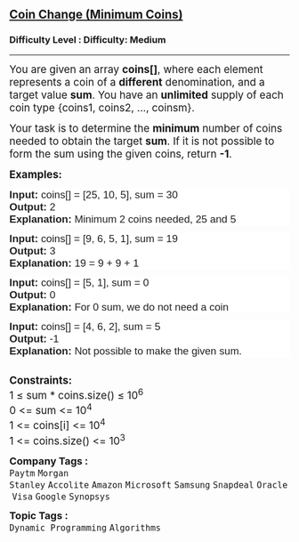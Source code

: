 <h2><a href="https://www.geeksforgeeks.org/problems/number-of-coins1824/1">Coin Change (Minimum Coins)</a></h2><h3>Difficulty Level : Difficulty: Medium</h3><hr><div class="problems_problem_content__Xm_eO"><p><span style="font-size: 18.6667px;">You are given an array <strong>coins[]</strong>, where each element represents a coin of a <strong>different</strong> denomination, and a target value <strong>sum</strong>. </span><span style="font-size: 18.6667px;">You have an <strong>unlimited</strong> supply of each coin type {coins1, coins2, ..., coinsm}. </span></p>
<p><span style="font-size: 18.6667px;">Your task is to determine the <strong>minimum</strong> number of coins needed to obtain the target <strong>sum</strong>. If it is not possible to form the sum using the given coins, return <strong>-1</strong>.</span></p>
<p><span style="font-size: 14pt;"><strong>Examples:</strong></span></p>
<pre dir="ltr" style="color: rgb(34, 34, 34); font-family: Arial, Helvetica, sans-serif; font-size: small; white-space: normal; background-color: rgb(255, 255, 255); --darkreader-inline-color: var(--darkreader-text-222222, #d3cfc9); --darkreader-inline-bgcolor: var(--darkreader-background-ffffff, #181a1b);" data-darkreader-inline-color="" data-darkreader-inline-bgcolor=""><span style="font-size: 14pt;"><strong>Input:</strong>&nbsp;coins[] = [25, 10, 5], sum = 30</span><br><span style="font-size: 14pt;"><strong>Output:</strong>&nbsp;2</span><br><span style="font-size: 14pt;"><strong>Explanation:</strong>&nbsp;Minimum 2 coins needed, 25 and 5 &nbsp;</span></pre>
<pre dir="ltr" style="color: rgb(34, 34, 34); font-family: Arial, Helvetica, sans-serif; font-size: small; white-space: normal; background-color: rgb(255, 255, 255); --darkreader-inline-color: var(--darkreader-text-222222, #d3cfc9); --darkreader-inline-bgcolor: var(--darkreader-background-ffffff, #181a1b);" data-darkreader-inline-color="" data-darkreader-inline-bgcolor=""><span style="font-size: 14pt;"><strong>Input:</strong>&nbsp;coins[] = [9, 6, 5, 1], sum = 19</span><br><span style="font-size: 14pt;"><strong>Output:&nbsp;</strong>3</span><br><span style="font-size: 14pt;"><strong>Explanation:</strong>&nbsp;19 = 9 + 9 + 1</span></pre>
<pre dir="ltr" style="color: rgb(34, 34, 34); font-family: Arial, Helvetica, sans-serif; font-size: small; white-space: normal; background-color: rgb(255, 255, 255); --darkreader-inline-color: var(--darkreader-text-222222, #d3cfc9); --darkreader-inline-bgcolor: var(--darkreader-background-ffffff, #181a1b);" data-darkreader-inline-color="" data-darkreader-inline-bgcolor=""><span style="font-size: 14pt;"><strong>Input:</strong>&nbsp;coins[] = [5, 1], sum = 0</span><br><span style="font-size: 14pt;"><strong>Output:&nbsp;</strong>0</span><br><span style="font-size: 14pt;"><strong>Explanation:</strong>&nbsp;For 0 sum, we do not need a coin</span></pre>
<pre dir="ltr" style="color: rgb(34, 34, 34); font-family: Arial, Helvetica, sans-serif; font-size: small; white-space: normal; background-color: rgb(255, 255, 255); --darkreader-inline-color: var(--darkreader-text-222222, #d3cfc9); --darkreader-inline-bgcolor: var(--darkreader-background-ffffff, #181a1b);" data-darkreader-inline-color="" data-darkreader-inline-bgcolor=""><span style="font-size: 14pt;"><strong>Input:</strong>&nbsp;coins[] = [4, 6, 2], sum = 5</span><br><span style="font-size: 14pt;"><strong>Output:&nbsp;</strong>-1</span><br><span style="font-size: 14pt;"><strong>Explanation:</strong>&nbsp;Not possible to make the given sum.</span></pre>
<div>&nbsp;</div>
<div><span style="font-size: 14pt;"><strong>Constraints:</strong><br>1 ≤ sum * coins.size() ≤ 10<sup>6</sup></span></div>
<div><span style="font-size: 14pt;">0 &lt;= sum &lt;= 10<sup>4</sup></span></div>
<div><span style="font-size: 14pt;">1 &lt;= coins[i] &lt;= 10<sup>4</sup></span></div>
<div><span style="font-size: 14pt;">1 &lt;= coins.size() &lt;= 10<sup>3</sup></span></div></div><p><span style=font-size:18px><strong>Company Tags : </strong><br><code>Paytm</code>&nbsp;<code>Morgan Stanley</code>&nbsp;<code>Accolite</code>&nbsp;<code>Amazon</code>&nbsp;<code>Microsoft</code>&nbsp;<code>Samsung</code>&nbsp;<code>Snapdeal</code>&nbsp;<code>Oracle</code>&nbsp;<code>Visa</code>&nbsp;<code>Google</code>&nbsp;<code>Synopsys</code>&nbsp;<br><p><span style=font-size:18px><strong>Topic Tags : </strong><br><code>Dynamic Programming</code>&nbsp;<code>Algorithms</code>&nbsp;